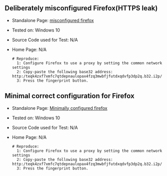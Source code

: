 ## Deliberately misconfigured Firefox(HTTPS leak)

  * Standalone Page: [misconfigured firefox](https://github.com/eyedeekay/various-i2p-browsers/tree/master/firefox-esr)
  * Tested on: Windows 10
  * Source Code used for Test: N/A
  * Home Page: N/A

        # Reproduce:
          1: Configure Firefox to use a proxy by setting the common network settings
          2: Copy-paste the following base32 address: http:/teqk4zxf7xmfc7qtdepnaulopax4fzq3mwbfjfutdxqdvfp3dp2q.b32.i2p/
          3: Press the fingerprint button.

## Minimal correct configuration for Firefox


  * Standalone Page: [Minimally configured firefox](https://github.com/eyedeekay/various-i2p-browsers/tree/master/firefox-esr)
  * Tested on: Windows 10
  * Source Code used for Test: N/A
  * Home Page: N/A

        # Reproduce:
          1: Configure Firefox to use a proxy by setting the common network settings
          2: Copy-paste the following base32 address: http:/teqk4zxf7xmfc7qtdepnaulopax4fzq3mwbfjfutdxqdvfp3dp2q.b32.i2p/
          3: Press the fingerprint button.

